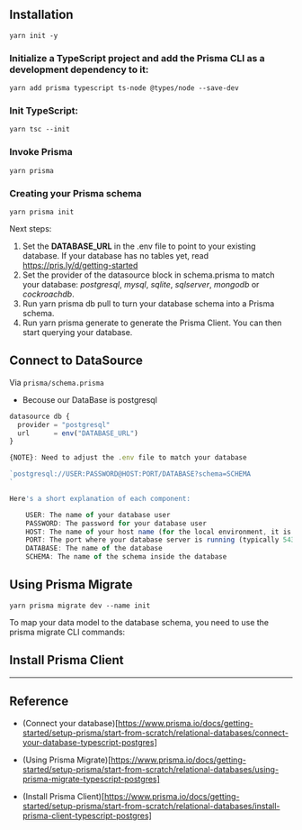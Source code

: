 

## Installation

```shell
yarn init -y
```

###  Initialize a TypeScript project and add the Prisma CLI as a development dependency to it:

```shell
yarn add prisma typescript ts-node @types/node --save-dev
```
### Init TypeScript:
```shell
yarn tsc --init
```
### Invoke Prisma
```shell
yarn prisma
```


###  Creating your Prisma schema

```shell
yarn prisma init
```

Next steps:
1. Set the **DATABASE_URL** in the .env file to point to your existing database. If your database has no tables yet, read https://pris.ly/d/getting-started
2. Set the provider of the datasource block in schema.prisma to match your database: *postgresql*, *mysql*, *sqlite*, *sqlserver*, *mongodb* or *cockroachdb*.
3. Run yarn prisma db pull to turn your database schema into a Prisma schema.
4. Run yarn prisma generate to generate the Prisma Client. You can then start querying your database.

## Connect to DataSource

Via `prisma/schema.prisma`

* Becouse our DataBase is postgresql
 
```javascript
datasource db {
  provider = "postgresql"
  url      = env("DATABASE_URL")
}

{NOTE}: Need to adjust the .env file to match your database

`postgresql://USER:PASSWORD@HOST:PORT/DATABASE?schema=SCHEMA
`

Here's a short explanation of each component:

    USER: The name of your database user
    PASSWORD: The password for your database user
    HOST: The name of your host name (for the local environment, it is localhost)
    PORT: The port where your database server is running (typically 5432 for PostgreSQL)
    DATABASE: The name of the database
    SCHEMA: The name of the schema inside the database

```

## Using Prisma Migrate

```shell
yarn prisma migrate dev --name init
```

To map your data model to the database schema, you need to use the prisma migrate CLI commands:



## Install Prisma Client




----------------------------------------------------------------
## Reference

* (Connect your database)[https://www.prisma.io/docs/getting-started/setup-prisma/start-from-scratch/relational-databases/connect-your-database-typescript-postgres]

* (Using Prisma Migrate)[https://www.prisma.io/docs/getting-started/setup-prisma/start-from-scratch/relational-databases/using-prisma-migrate-typescript-postgres]

* (Install Prisma Client)[https://www.prisma.io/docs/getting-started/setup-prisma/start-from-scratch/relational-databases/install-prisma-client-typescript-postgres]